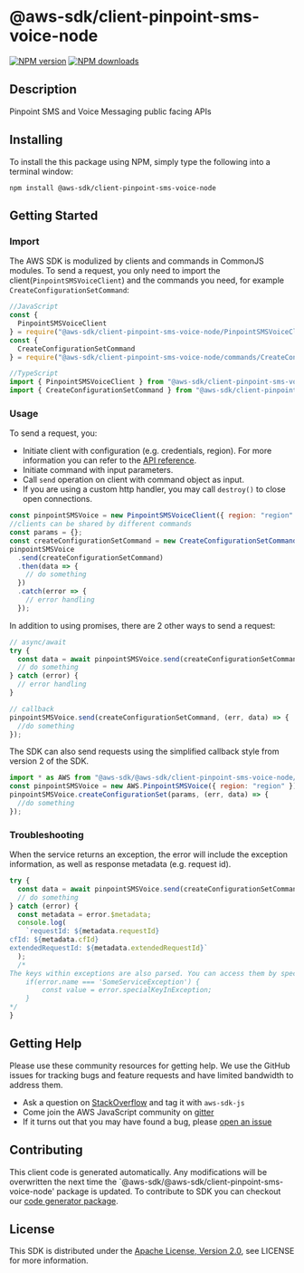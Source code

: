 # @aws-sdk/client-pinpoint-sms-voice-node

[![NPM version](https://img.shields.io/npm/v/@aws-sdk/client-pinpoint-sms-voice-node/preview.svg)](https://www.npmjs.com/package/@aws-sdk/client-pinpoint-sms-voice-node)
[![NPM downloads](https://img.shields.io/npm/dm/@aws-sdk/client-pinpoint-sms-voice-node.svg)](https://www.npmjs.com/package/@aws-sdk/client-pinpoint-sms-voice-node)

## Description

Pinpoint SMS and Voice Messaging public facing APIs

## Installing

To install the this package using NPM, simply type the following into a terminal window:

```
npm install @aws-sdk/client-pinpoint-sms-voice-node
```

## Getting Started

### Import

The AWS SDK is modulized by clients and commands in CommonJS modules. To send a request, you only need to import the client(`PinpointSMSVoiceClient`) and the commands you need, for example `CreateConfigurationSetCommand`:

```javascript
//JavaScript
const {
  PinpointSMSVoiceClient
} = require("@aws-sdk/client-pinpoint-sms-voice-node/PinpointSMSVoiceClient");
const {
  CreateConfigurationSetCommand
} = require("@aws-sdk/client-pinpoint-sms-voice-node/commands/CreateConfigurationSetCommand");
```

```javascript
//TypeScript
import { PinpointSMSVoiceClient } from "@aws-sdk/client-pinpoint-sms-voice-node/PinpointSMSVoiceClient";
import { CreateConfigurationSetCommand } from "@aws-sdk/client-pinpoint-sms-voice-node/commands/CreateConfigurationSetCommand";
```

### Usage

To send a request, you:

- Initiate client with configuration (e.g. credentials, region). For more information you can refer to the [API reference][].
- Initiate command with input parameters.
- Call `send` operation on client with command object as input.
- If you are using a custom http handler, you may call `destroy()` to close open connections.

```javascript
const pinpointSMSVoice = new PinpointSMSVoiceClient({ region: "region" });
//clients can be shared by different commands
const params = {};
const createConfigurationSetCommand = new CreateConfigurationSetCommand(params);
pinpointSMSVoice
  .send(createConfigurationSetCommand)
  .then(data => {
    // do something
  })
  .catch(error => {
    // error handling
  });
```

In addition to using promises, there are 2 other ways to send a request:

```javascript
// async/await
try {
  const data = await pinpointSMSVoice.send(createConfigurationSetCommand);
  // do something
} catch (error) {
  // error handling
}
```

```javascript
// callback
pinpointSMSVoice.send(createConfigurationSetCommand, (err, data) => {
  //do something
});
```

The SDK can also send requests using the simplified callback style from version 2 of the SDK.

```javascript
import * as AWS from "@aws-sdk/@aws-sdk/client-pinpoint-sms-voice-node/PinpointSMSVoice";
const pinpointSMSVoice = new AWS.PinpointSMSVoice({ region: "region" });
pinpointSMSVoice.createConfigurationSet(params, (err, data) => {
  //do something
});
```

### Troubleshooting

When the service returns an exception, the error will include the exception information, as well as response metadata (e.g. request id).

```javascript
try {
  const data = await pinpointSMSVoice.send(createConfigurationSetCommand);
  // do something
} catch (error) {
  const metadata = error.$metadata;
  console.log(
    `requestId: ${metadata.requestId}
cfId: ${metadata.cfId}
extendedRequestId: ${metadata.extendedRequestId}`
  );
  /*
The keys within exceptions are also parsed. You can access them by specifying exception names:
    if(error.name === 'SomeServiceException') {
        const value = error.specialKeyInException;
    }
*/
}
```

## Getting Help

Please use these community resources for getting help. We use the GitHub issues for tracking bugs and feature requests and have limited bandwidth to address them.

- Ask a question on [StackOverflow](https://stackoverflow.com/questions/tagged/aws-sdk-js) and tag it with `aws-sdk-js`
- Come join the AWS JavaScript community on [gitter](https://gitter.im/aws/aws-sdk-js-v3)
- If it turns out that you may have found a bug, please [open an issue](https://github.com/aws/aws-sdk-js-v3/issues)

## Contributing

This client code is generated automatically. Any modifications will be overwritten the next time the `@aws-sdk/@aws-sdk/client-pinpoint-sms-voice-node' package is updated. To contribute to SDK you can checkout our [code generator package][].

## License

This SDK is distributed under the
[Apache License, Version 2.0](http://www.apache.org/licenses/LICENSE-2.0),
see LICENSE for more information.

[code generator package]: https://github.com/aws/aws-sdk-js-v3/tree/master/packages/service-types-generator
[api reference]: https://docs.aws.amazon.com/AWSJavaScriptSDK/latest/

